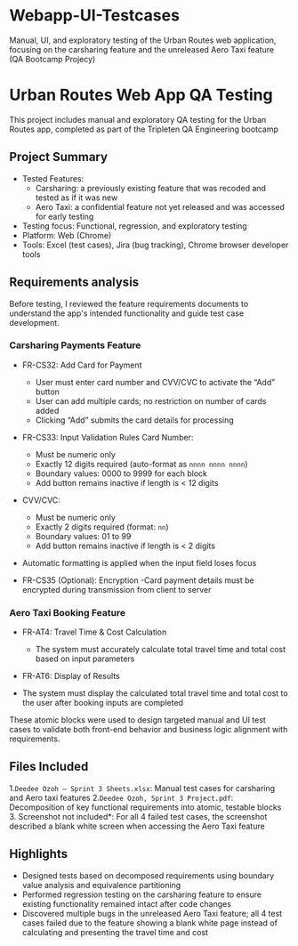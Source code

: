 # Webapp-UI-Testcases
Manual, UI, and exploratory testing of the Urban Routes web application, focusing on the carsharing feature and the unreleased Aero Taxi feature (QA Bootcamp Projecy)
# Urban Routes Web App QA Testing
This project includes manual and exploratory QA testing for the Urban Routes app, completed as part of the Tripleten QA Engineering bootcamp

## Project Summary
- Tested Features:
  - Carsharing: a previously existing feature that was recoded and tested as if it was new
  - Aero Taxi: a confidential feature not yet released and was accessed for early testing
- Testing focus: Functional, regression, and exploratory testing
- Platform: Web (Chrome)
- Tools: Excel (test cases), Jira (bug tracking), Chrome browser developer tools

## Requirements analysis
Before testing, I reviewed the feature requirements documents to understand the app's intended functionality and guide test case development.

### Carsharing Payments Feature

- FR-CS32: Add Card for Payment
  - User must enter card number and CVV/CVC to activate the “Add” button
  - User can add multiple cards; no restriction on number of cards added
  - Clicking “Add” submits the card details for processing

- FR-CS33: Input Validation Rules
  Card Number:
  - Must be numeric only
  - Exactly 12 digits required (auto-format as `nnnn nnnn nnnn`)
  - Boundary values: 0000 to 9999 for each block
  - Add button remains inactive if length is < 12 digits
    
- CVV/CVC:
  - Must be numeric only
  - Exactly 2 digits required (format: `nn`)
  - Boundary values: 01 to 99
  - Add button remains inactive if length is < 2 digits
- Automatic formatting is applied when the input field loses focus

- FR-CS35 (Optional): Encryption
  -Card payment details must be encrypted during transmission from client to server

### Aero Taxi Booking Feature

- FR-AT4: Travel Time & Cost Calculation
  - The system must accurately calculate total travel time and total cost based on input parameters

- FR-AT6: Display of Results
- The system must display the calculated total travel time and total cost to the user after booking inputs are completed

These atomic blocks were used to design targeted manual and UI test cases to validate both front-end behavior and business logic alignment with requirements.
 
## Files Included
1.`Deedee Ozoh — Sprint 3 Sheets.xlsx`: Manual test cases for carsharing and Aero taxi features
2.`Deedee Ozoh, Sprint 3 Project.pdf`: Decomposition of key functional requirements into atomic, testable blocks
3. Screenshot not included*: For all 4 failed test cases, the screenshot described a blank white screen when accessing the Aero Taxi feature

## Highlights
- Designed tests based on decomposed requirements using boundary value analysis and equivalence partitioning
- Performed regression testing on the carsharing feature to ensure existing functionality remained intact after code changes
- Discovered multiple bugs in the unreleased Aero Taxi feature; all 4 test cases failed due to the feature showing a blank white page instead of calculating and presenting the travel time and cost
